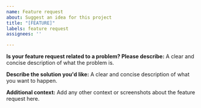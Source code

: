 ```yaml
---
name: Feature request
about: Suggest an idea for this project
title: "[FEATURE]"
labels: feature request
assignees: ''

---
```


**Is your feature request related to a problem? Please describe:**
A clear and concise description of what the problem is.

**Describe the solution you'd like:**
A clear and concise description of what you want to happen.

**Additional context:**
Add any other context or screenshots about the feature request here.
